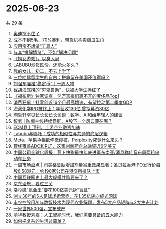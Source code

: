 # 2025-06-23

共 29 条

<!-- BEGIN 36KR -->
<!-- 最后更新时间 2025-06-23 07:24:32 +0800 -->
1. [奥迪撑不住了](https://36kr.com/p/3347021984996226)
1. [成本不到5毛，70%暴利，带货机构卖爆卫生巾](https://36kr.com/p/3345917871741828)
1. [应用宝不想做“工具人”](https://36kr.com/p/3346221619600009)
1. [与其“排解情绪”，不如“解决问题”](https://36kr.com/p/3309519897402884)
1. [《捞女游戏》，以身入局](https://36kr.com/p/3347100012960385)
1. [LABUBU炒货跌价，还能火多久？](https://36kr.com/p/3346913727404672)
1. [我的女儿，初二，不去上学了](https://36kr.com/p/3344538385040257)
1. [三位哈佛留学生的自白：拼命留在美国还值得吗？](https://36kr.com/p/3346896229407365)
1. [刘强东瞄准“稳定币”｜一周人物](https://36kr.com/p/3347163951815560)
1. [截胡海底捞的“穷鬼自助”，快被大学生捧红了](https://36kr.com/p/3345986697812616)
1. [《福布斯》独家调查：亿万富豪们离不开的奢侈品Top1](https://36kr.com/p/3346181048932992)
1. [消费狂飙！社零创近16个月最高增速，有望拉动第二季度GDP](https://36kr.com/p/3346105206102917)
1. [海湾化学IPO被终止：年营收130亿 曾拟募资30亿](https://36kr.com/p/3346388921064064)
1. [陶哲轩罕见长长长长长访谈：数学、AI和给年轻人的建议](https://36kr.com/p/3347181233118081)
1. [智氪 | 防御主线持续霸屏，A股下一个风口藏在哪？](https://36kr.com/p/3347403296430978)
1. [ECM登上顶刊，上游企业融资加速](https://36kr.com/p/3346904407579266)
1. [Labubu与哪吒：成功的相似性与共通的底层逻辑](https://36kr.com/p/3346291686759302)
1. [Meta、苹果争相欲伸橄榄枝，Perplexity究竟什么来头？](https://36kr.com/p/3346087657462403)
1. [管线覆盖ADC和RLT，这家创新药企总融资近6亿美元](https://36kr.com/p/3346904523577991)
1. [中国公司全球化周报｜萝卜快跑最快年底进军东南亚/消息称传音布局两轮电动车业务](https://36kr.com/p/3346093126163331)
1. [一周市场盘点 | 司美格鲁肽增加剂量减重效果显著；圣贝拉香港IPO发行价每股6.58港元；约190家公司在港交所排队上市](https://36kr.com/p/3345985985338241)
1. [中国互联网史上最大规模并购要来了？](https://36kr.com/p/3347375611779719)
1. [京东酒旅，要过三关](https://36kr.com/p/3346221444176513)
1. [洛杉矶“氪金王”要花100亿美元拆“盲盒”](https://36kr.com/p/3346076940868489)
1. [创立38年的5人足球场运营商，花1.35亿转向板式网球](https://36kr.com/p/3346254516132486)
1. [丰农控股用AI与数智技术为现代农业解题，发布5大产品矩阵与2大生态计划](https://36kr.com/p/3347050781088643)
1. [一家世界500强，宣布破产](https://36kr.com/p/3347015328602757)
1. [清华教授刘嘉：人工智能时代，我们需要具备的五大能力](https://36kr.com/p/3344433442620295)
1. [如何把复杂的生活过简单？](https://36kr.com/p/3310794574962435)
<!-- END 36KR -->